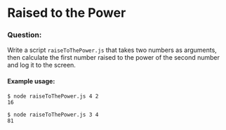 # Raised to the Power

### Question:

Write a script `raiseToThePower.js` that takes two numbers as arguments, then calculate the first number raised to the power of the second number and log it to the screen.

#### Example usage:

```
$ node raiseToThePower.js 4 2
16

$ node raiseToThePower.js 3 4
81
```
